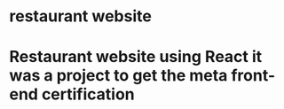 # restaurant website
# Restaurant website using React it was a project to get the meta front-end certification
